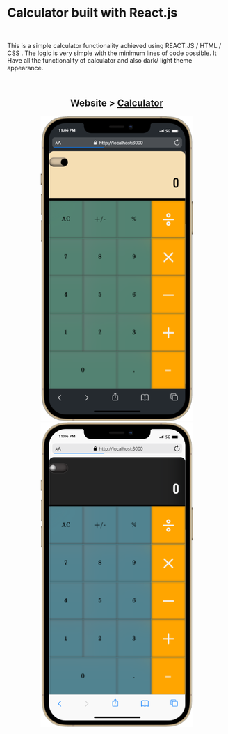 <h1>Calculator built with React.js </h1>
<br>
<p> This is a simple calculator functionality achieved using REACT.JS / HTML / CSS . The logic is very simple with the minimum lines of code possible. It Have all the functionality of calculator and also dark/ light theme appearance. </P>
<br>

<div align="center">
<h2>Website > <a href="https://fnanhabte.github.io/Calculator/" >Calculator</a></h2>
<img src="https://github.com/Fnanhabte/Calculator/blob/main/mobile%20(1).png" alt="image/mobile" width="350" height="700"/>
<img src="https://github.com/Fnanhabte/Calculator/blob/main/mobile.png" alt="image/mobile" width="350" height="700"/>

</div>
